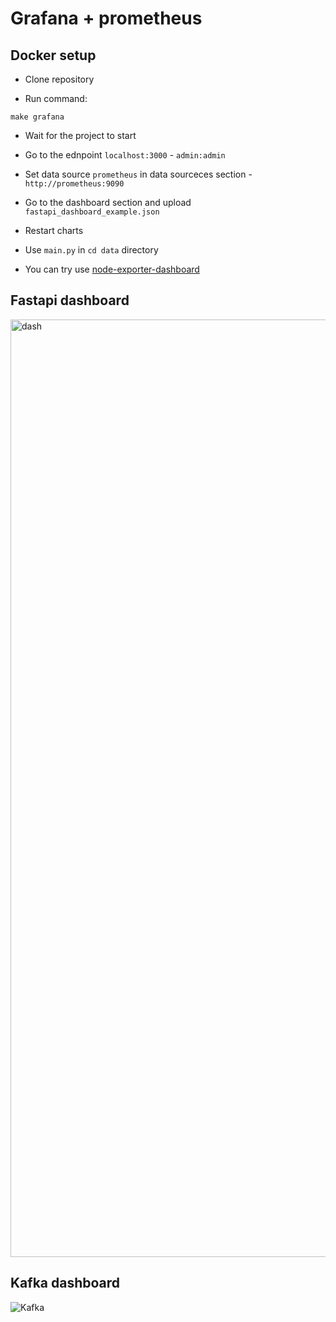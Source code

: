 # Grafana + prometheus

## Docker setup

- Clone repository

- Run command:

```console
make grafana
```

- Wait for the project to start

- Go to the ednpoint `localhost:3000` - `admin:admin`

- Set data source `prometheus` in data sourceces section - `http://prometheus:9090`

- Go to the dashboard section and upload `fastapi_dashboard_example.json`

- Restart charts

- Use `main.py` in `cd data` directory

- You can try use [node-exporter-dashboard](https://grafana.com/grafana/dashboards/1860-node-exporter-full/)

## Fastapi dashboard

<img width="1500" alt="dash" src="https://github.com/xodiumx/grafana_example/assets/111197771/51831b3d-6080-43bb-8990-8addd8a8d7ae">

## Kafka dashboard

![Kafka](https://github.com/user-attachments/assets/774f17ba-8b46-427a-962b-6254821a1761)
